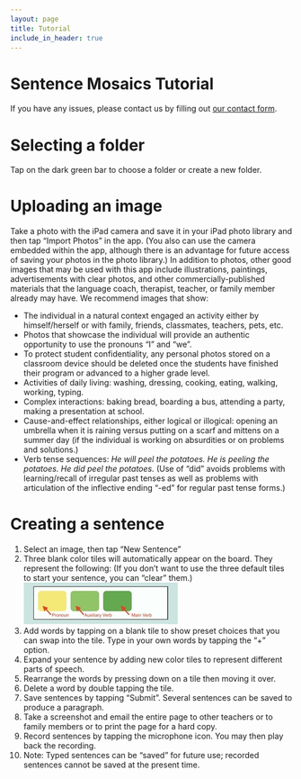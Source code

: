 ```yaml
---
layout: page
title: Tutorial
include_in_header: true
---
```


# Sentence Mosaics Tutorial
If you have any issues, please contact us by filling out <a href="/contact">our contact form</a>.
<br>

# **Selecting a folder**
Tap on the dark green bar to choose a folder or create a new folder.

# **Uploading an image**

Take a photo with the iPad camera and save it in your iPad photo library and then tap “Import Photos” in the app.  (You also can use the camera embedded within the app, although there is an advantage for future access of saving your photos in the photo library.)  In addition to photos, other good images that may be used with this app include illustrations, paintings, advertisements with clear photos, and other commercially-published materials that the language coach, therapist, teacher, or family member already may have. 
We recommend images that show:
<ul>
    <li>The individual in a natural context engaged an activity either by himself/herself or with family, friends, classmates, teachers, pets, etc. </li>
<li>Photos that showcase the individual will provide   an authentic opportunity to use the pronouns “I” and “we”.</li>
<li>To protect student confidentiality, any personal photos stored on a classroom device should be deleted once the students have finished their program or advanced to a higher grade level.</li>
<li>Activities of daily living: washing, dressing, cooking, eating, walking, working, typing.</li>
<li>Complex interactions: baking bread, boarding a bus, attending a party, making a presentation at school.</li> 
<li>Cause-and-effect relationships, either logical or illogical: opening an umbrella when it is raining versus putting on a scarf and mittens on a summer day (if the individual is working on absurdities or on problems and solutions.) </li>
<li>Verb tense sequences: <em>He will peel the potatoes. He is peeling the potatoes. He did peel the potatoes.</em> (Use of “did” avoids problems with learning/recall of irregular past tenses as well as problems with articulation of the inflective ending  “-ed” for regular past tense forms.)</li>
</ul>

# **Creating a sentence**
<ol>
    <li>Select an image, then tap “New Sentence”</li>
    <li>Three blank color tiles will automatically appear on the board. They represent the following:
        (If you don’t want to use the three default tiles to start your sentence, you can “clear” them.) </li>
        <img src = "/assets/tutorialpictures/creatingasentence.jpg" />
    <li>Add words by tapping on a blank tile to show preset choices that you can swap into the tile. Type in your own words by tapping the “+” option.</li>
    <li>Expand your sentence by adding new color tiles to represent different parts of speech.</li>
    <li>Rearrange the words by pressing down on a tile then moving it over.</li>
    <li>Delete a word by double tapping the tile.</li>
    <li>Save sentences by tapping “Submit”. Several sentences can be saved to produce a paragraph.</li>
    <li>Take a screenshot and email the entire page to other teachers or to family members or to print the page for a hard copy.</li>
    <li>Record sentences by tapping the microphone icon. You may then play back the recording.</li>
    <li>Note: Typed sentences can be “saved” for future use; recorded sentences cannot be saved at the present time.</li>
</ol>
